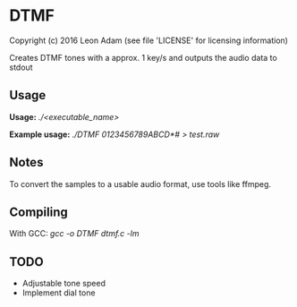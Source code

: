 DTMF
======
Copyright (c) 2016 Leon Adam
(see file 'LICENSE' for licensing information)

Creates DTMF tones with a approx. 1 key/s and
outputs the audio data to stdout


Usage
---------------------------------------
**Usage:** _./<executable_name> <DTMF keys>_

**Example usage:**
_./DTMF 0123456789ABCD*# > test.raw_

Notes
---------------------------------------
To convert the samples to a usable audio format, use
tools like ffmpeg.

Compiling
---------------------------------------
With GCC: _gcc -o DTMF dtmf.c -lm_

TODO
---------------------------------------
* Adjustable tone speed
* Implement dial tone

